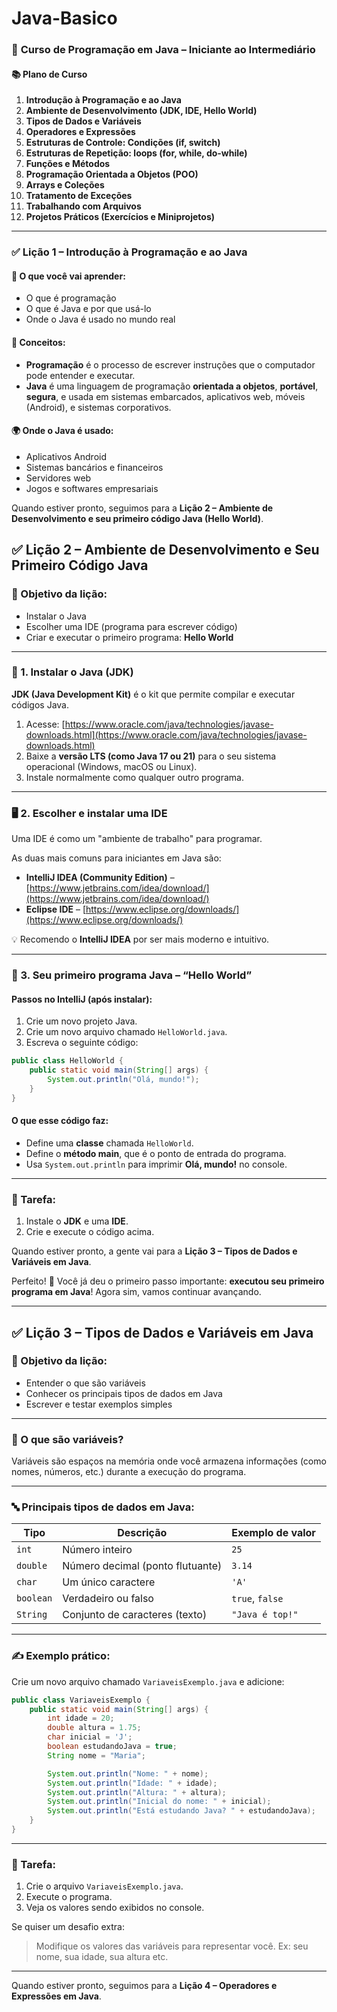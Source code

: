 # Java-Basico



### 🚀 **Curso de Programação em Java – Iniciante ao Intermediário**

#### 📚 **Plano de Curso**

1. **Introdução à Programação e ao Java**
2. **Ambiente de Desenvolvimento (JDK, IDE, Hello World)**
3. **Tipos de Dados e Variáveis**
4. **Operadores e Expressões**
5. **Estruturas de Controle: Condições (if, switch)**
6. **Estruturas de Repetição: loops (for, while, do-while)**
7. **Funções e Métodos**
8. **Programação Orientada a Objetos (POO)**
9. **Arrays e Coleções**
10. **Tratamento de Exceções**
11. **Trabalhando com Arquivos**
12. **Projetos Práticos (Exercícios e Miniprojetos)**

---

### ✅ **Lição 1 – Introdução à Programação e ao Java**

#### 📌 O que você vai aprender:

* O que é programação
* O que é Java e por que usá-lo
* Onde o Java é usado no mundo real

#### 🧠 Conceitos:

* **Programação** é o processo de escrever instruções que o computador pode entender e executar.
* **Java** é uma linguagem de programação **orientada a objetos**, **portável**, **segura**, e usada em sistemas embarcados, aplicativos web, móveis (Android), e sistemas corporativos.

#### 🌍 Onde o Java é usado:

* Aplicativos Android
* Sistemas bancários e financeiros
* Servidores web
* Jogos e softwares empresariais

Quando estiver pronto, seguimos para a **Lição 2 – Ambiente de Desenvolvimento e seu primeiro código Java (Hello World)**.


## ✅ **Lição 2 – Ambiente de Desenvolvimento e Seu Primeiro Código Java**

### 🎯 Objetivo da lição:

* Instalar o Java
* Escolher uma IDE (programa para escrever código)
* Criar e executar o primeiro programa: **Hello World**

---

### 🧰 1. Instalar o Java (JDK)

**JDK (Java Development Kit)** é o kit que permite compilar e executar códigos Java.

1. Acesse: [https://www.oracle.com/java/technologies/javase-downloads.html](https://www.oracle.com/java/technologies/javase-downloads.html)
2. Baixe a **versão LTS (como Java 17 ou 21)** para o seu sistema operacional (Windows, macOS ou Linux).
3. Instale normalmente como qualquer outro programa.

---

### 🖥️ 2. Escolher e instalar uma IDE

Uma IDE é como um "ambiente de trabalho" para programar.

As duas mais comuns para iniciantes em Java são:

* **IntelliJ IDEA (Community Edition)** – [https://www.jetbrains.com/idea/download/](https://www.jetbrains.com/idea/download/)
* **Eclipse IDE** – [https://www.eclipse.org/downloads/](https://www.eclipse.org/downloads/)

💡 Recomendo o **IntelliJ IDEA** por ser mais moderno e intuitivo.

---

### 🧪 3. Seu primeiro programa Java – “Hello World”

#### Passos no IntelliJ (após instalar):

1. Crie um novo projeto Java.
2. Crie um novo arquivo chamado `HelloWorld.java`.
3. Escreva o seguinte código:

```java
public class HelloWorld {
    public static void main(String[] args) {
        System.out.println("Olá, mundo!");
    }
}
```

#### O que esse código faz:

* Define uma **classe** chamada `HelloWorld`.
* Define o **método main**, que é o ponto de entrada do programa.
* Usa `System.out.println` para imprimir **Olá, mundo!** no console.

---

### 🎯 Tarefa:

1. Instale o **JDK** e uma **IDE**.
2. Crie e execute o código acima.

Quando estiver pronto, a gente vai para a **Lição 3 – Tipos de Dados e Variáveis em Java**.

Perfeito! 🎉
Você já deu o primeiro passo importante: **executou seu primeiro programa em Java**! Agora sim, vamos continuar avançando.

---

## ✅ **Lição 3 – Tipos de Dados e Variáveis em Java**

### 🎯 Objetivo da lição:

* Entender o que são variáveis
* Conhecer os principais tipos de dados em Java
* Escrever e testar exemplos simples

---

### 🧠 O que são variáveis?

Variáveis são espaços na memória onde você armazena informações (como nomes, números, etc.) durante a execução do programa.

---

### 🔤 Principais tipos de dados em Java:

| Tipo      | Descrição                        | Exemplo de valor |
| --------- | -------------------------------- | ---------------- |
| `int`     | Número inteiro                   | `25`             |
| `double`  | Número decimal (ponto flutuante) | `3.14`           |
| `char`    | Um único caractere               | `'A'`            |
| `boolean` | Verdadeiro ou falso              | `true`, `false`  |
| `String`  | Conjunto de caracteres (texto)   | `"Java é top!"`  |

---

### ✍️ Exemplo prático:

Crie um novo arquivo chamado `VariaveisExemplo.java` e adicione:

```java
public class VariaveisExemplo {
    public static void main(String[] args) {
        int idade = 20;
        double altura = 1.75;
        char inicial = 'J';
        boolean estudandoJava = true;
        String nome = "Maria";

        System.out.println("Nome: " + nome);
        System.out.println("Idade: " + idade);
        System.out.println("Altura: " + altura);
        System.out.println("Inicial do nome: " + inicial);
        System.out.println("Está estudando Java? " + estudandoJava);
    }
}
```

---

### 🧪 Tarefa:

1. Crie o arquivo `VariaveisExemplo.java`.
2. Execute o programa.
3. Veja os valores sendo exibidos no console.

Se quiser um desafio extra:

> Modifique os valores das variáveis para representar você.
> Ex: seu nome, sua idade, sua altura etc.

---

Quando estiver pronto, seguimos para a **Lição 4 – Operadores e Expressões em Java**.



